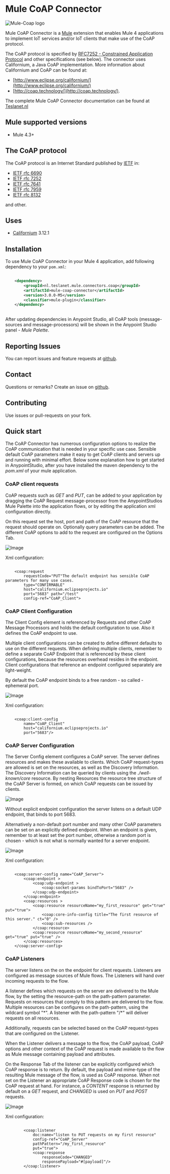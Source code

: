 # Mule CoAP Connector
![Mule-Coap logo](icon/icon.svg)

Mule CoAP Connector is a [Mule](https://www.mulesoft.com/) extension that enables Mule 4 applications to implement IoT services and/or IoT clients that make use of the CoAP protocol. 

The CoAP protocol is specified by [RFC7252 - Constrained Application Protocol](http://tools.ietf.org/html/rfc7252) and other specifications (see below). 
The connector uses Californium, a Java CoAP implementation. More information about Californium and CoAP can be found at:

* [http://www.eclipse.org/californium/](http://www.eclipse.org/californium/)
* [http://coap.technology/](http://coap.technology/).

The complete Mule CoAP Connector documentation can be found at [Teslanet.nl](http://www.teslanet.nl)
## Mule supported versions
* Mule 4.3+

## The CoAP protocol
The CoAP protocol is an Internet Standard published by [IETF](https://www.ietf.org/) in:

* [IETF rfc 6690](https://www.rfc-editor.org/rfc/rfc6690)
* [IETF rfc 7252](https://www.rfc-editor.org/rfc/rfc7252)
* [IETF rfc 7641](https://www.rfc-editor.org/rfc/rfc7641)
* [IETF rfc 7959](https://www.rfc-editor.org/rfc/rfc7959)
* [IETF rfc 8132 ](https://www.rfc-editor.org/rfc/rfc8132)

and other.

## Uses

* [Californium](https://www.eclipse.org/californium/) 3.12.1

## Installation

To use Mule CoAP Connector in your Mule 4 application, 
add following dependency to your `pom.xml`:

```xml
  
    <dependency>
        <groupId>nl.teslanet.mule.connectors.coap</groupId>
        <artifactId>mule-coap-connector</artifactId>
        <version>3.0.0-M5</version>
        <classifier>mule-plugin</classifier>
    </dependency>
  
```

After updating dependencies in Anypoint Studio, all CoAP tools (message-sources and message-processors) will be shown in the Anypoint Studio panel - _Mule Palette_.

## Reporting Issues

You can report issues and feature requests at [github](https://github.com/teslanet-nl/mule-coap-connector/issues).

## Contact

Questions or remarks? Create an issue on [github](https://github.com/teslanet-nl/mule-coap-connector/issues).

## Contributing

Use issues or pull-requests on your fork.

## Quick start

The CoAP Connector has numerous configuration options to realize the CoAP communication that is needed in your 
specific use case. Sensible default CoAP parameters make it easy to get CoAP clients and servers up and running 
with minimal effort. Below some explanation how to get started in AnypointStudio, after you have installed 
the maven dependency to the _pom.xml_ of your mule application.

### CoAP client requests

CoAP requests such as _GET_ and _PUT_, can be added to your application by dragging the CoAP Request message-processor 
from the AnypointStudios Mule Palette into the application flows, or by editing the application xml configuration directly.


On this request set the host, port and path of the CoAP resource that the request should operate on.
 Optionally query parameters can be added. The different CoAP options to add to the request are configured on the Options Tab. 


![Image](src/site/images/put-example.png "put request")

Xml configuration:


```

	<coap:request 
		requestCode="PUT"The default endpoint has sensible CoAP parameters for many use cases.
		type="CONFIRMABLE"
		host="californium.eclipseprojects.io" 
		port="5683" path="/test" 
		config-ref="CoAP_Client">

```



### CoAP Client Configuration


The Client Config element is referenced by Requests and other CoAP Message Processors and holds
the default configuration to use. Also it defines the CoAP endpoint to use. 

Multiple client configurations can be created to define different defaults to use on the different requests. 
When defining multiple clients, remember to define a separate CoAP Endpoint that is referenced by 
these client configurations, because the resources overhead resides in the endpoint. Client configurations that reference 
an endpoint configured separately are light-weight.

By default the CoAP endpoint binds to a free random - so called - ephemeral port.


![Image](src/site/images/client-example.png "client request")


Xml configuration:


```

	<coap:client-config 
		name="CoAP_Client"
		host="californium.eclipseprojects.io" 
		port="5683"/>

```

### CoAP Server Configuration


The Server Config element configures a CoAP server. The server defines resources and 
makes these available to clients. Which CoAP request-types are allowed is set 
on the resources, as well as the Discovery Information. The Discovery Information can be queried 
by clients using the _./well-known/core_ resource. 
By nesting Resources the resource tree structure of the CoAP Server is formed, on which CoAP requests can be issued 
by clients.

![Image](src/site/images/server-example.png "server")

Without explicit endpoint configuration the server listens on a default UDP endpoint, that binds to port 5683.

Alternatively a non-default port number 
and many other CoAP parameters can be set on an explicitly defined endpoint.
When an endpoint is given, remember to at least set the port number, otherwise a 
random port is chosen - which is not what is normally wanted for a server endpoint.


![Image](src/site/images/server-endpoint-example.png "server with endpoint")


Xml configuration:


```

	<coap:server-config name="CoAP_Server">
		<coap:endpoint >
			<coap:udp-endpoint >
				<coap:socket-params bindToPort="5683" />
			</coap:udp-endpoint>
		</coap:endpoint>
		<coap:resources >
			<coap:resource resourceName="my_first_resource" get="true" put="true">
				<coap:core-info-config title="The first resource of this server." ct="0" />
				<coap:sub-resources />
			</coap:resource>
			<coap:resource resourceName="my_second_resource" get="true" put="true" />
		</coap:resources>
	</coap:server-config>

```


### CoAP Listeners

The server listens on the on the endpoint for client requests. Listeners are configured as 
message sources of Mule flows. The Listeners will hand over incoming requests to the flow.

A listener defines which requests on the server are delivered to the Mule flow, by the setting the resource-path 
on the path-pattern parameter. Requests on resources that comply to this pattern are delivered to the flow. 
Multiple resources can be configures on the path-pattern, using the wildcard symbol "\*".
A listener with the path-pattern "/\*" will deliver requests on all resources. 

Additionally, requests can be selected based on the CoAP request-types that are configured on the Listener.


When the Listener delivers a message to the flow, the CoAP payload, CoAP options and other context of the CoAP request
is made available to the flow as Mule message containing payload and attributes.

On the Response Tab of the listener can be explicitly configured which CoAP response is to return. 
By default, the payload and mime-type of the resulting Mule message of the flow, is used as CoAP response. 
When not set on the Listener an appropriate CoAP Response code is chosen for the CoAP request at hand. 
For instance, a _CONTENT_ response is returned by default on a _GET_ request,
and _CHANGED_ is used on _PUT_ and _POST_ requests. 


![Image](src/site/images/listener-example.png "listener")


Xml configuration:


```

		<coap:listener 
			doc:name="listen to PUT requests on my first resource" 
			config-ref="CoAP_Server" 
			pathPattern="/my_first_resource" 
			put="true">
			<coap:response 
				responseCode="CHANGED" 
				responsePayload="#[payload]"/>
		</coap:listener>

```

